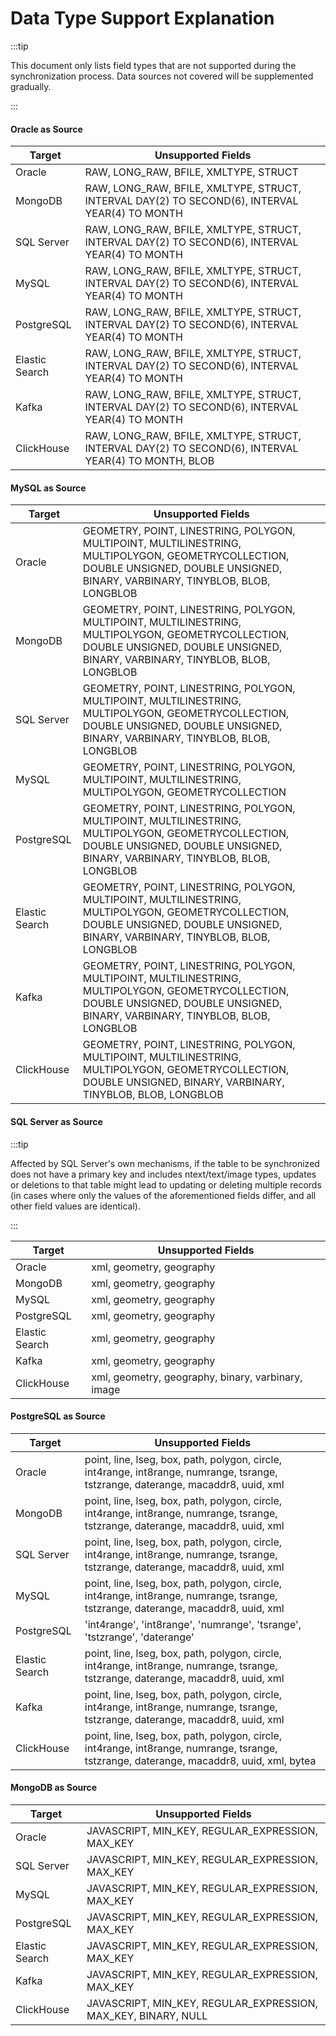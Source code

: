 # Data Type Support Explanation

:::tip

This document only lists field types that are not supported during the synchronization process. Data sources not covered will be supplemented gradually.

:::

#### Oracle as Source

| Target           | Unsupported Fields                                                   |
| ---------------- | -------------------------------------------------------------------- |
| Oracle           | RAW, LONG_RAW, BFILE, XMLTYPE, STRUCT                                |
| MongoDB          | RAW, LONG_RAW, BFILE, XMLTYPE, STRUCT, INTERVAL DAY(2) TO SECOND(6), INTERVAL YEAR(4) TO MONTH |
| SQL Server       | RAW, LONG_RAW, BFILE, XMLTYPE, STRUCT, INTERVAL DAY(2) TO SECOND(6), INTERVAL YEAR(4) TO MONTH |
| MySQL            | RAW, LONG_RAW, BFILE, XMLTYPE, STRUCT, INTERVAL DAY(2) TO SECOND(6), INTERVAL YEAR(4) TO MONTH |
| PostgreSQL       | RAW, LONG_RAW, BFILE, XMLTYPE, STRUCT, INTERVAL DAY(2) TO SECOND(6), INTERVAL YEAR(4) TO MONTH |
| Elastic Search   | RAW, LONG_RAW, BFILE, XMLTYPE, STRUCT, INTERVAL DAY(2) TO SECOND(6), INTERVAL YEAR(4) TO MONTH |
| Kafka            | RAW, LONG_RAW, BFILE, XMLTYPE, STRUCT, INTERVAL DAY(2) TO SECOND(6), INTERVAL YEAR(4) TO MONTH |
| ClickHouse       | RAW, LONG_RAW, BFILE, XMLTYPE, STRUCT, INTERVAL DAY(2) TO SECOND(6), INTERVAL YEAR(4) TO MONTH, BLOB |

#### MySQL as Source

| Target           | Unsupported Fields                                                   |
| ---------------- | -------------------------------------------------------------------- |
| Oracle           | GEOMETRY, POINT, LINESTRING, POLYGON, MULTIPOINT, MULTILINESTRING, MULTIPOLYGON, GEOMETRYCOLLECTION, DOUBLE UNSIGNED, DOUBLE UNSIGNED, BINARY, VARBINARY, TINYBLOB, BLOB, LONGBLOB |
| MongoDB          | GEOMETRY, POINT, LINESTRING, POLYGON, MULTIPOINT, MULTILINESTRING, MULTIPOLYGON, GEOMETRYCOLLECTION, DOUBLE UNSIGNED, DOUBLE UNSIGNED, BINARY, VARBINARY, TINYBLOB, BLOB, LONGBLOB |
| SQL Server       | GEOMETRY, POINT, LINESTRING, POLYGON, MULTIPOINT, MULTILINESTRING, MULTIPOLYGON, GEOMETRYCOLLECTION, DOUBLE UNSIGNED, DOUBLE UNSIGNED, BINARY, VARBINARY, TINYBLOB, BLOB, LONGBLOB |
| MySQL            | GEOMETRY, POINT, LINESTRING, POLYGON, MULTIPOINT, MULTILINESTRING, MULTIPOLYGON, GEOMETRYCOLLECTION |
| PostgreSQL       | GEOMETRY, POINT, LINESTRING, POLYGON, MULTIPOINT, MULTILINESTRING, MULTIPOLYGON, GEOMETRYCOLLECTION, DOUBLE UNSIGNED, DOUBLE UNSIGNED, BINARY, VARBINARY, TINYBLOB, BLOB, LONGBLOB |
| Elastic Search   | GEOMETRY, POINT, LINESTRING, POLYGON, MULTIPOINT, MULTILINESTRING, MULTIPOLYGON, GEOMETRYCOLLECTION, DOUBLE UNSIGNED, DOUBLE UNSIGNED, BINARY, VARBINARY, TINYBLOB, BLOB, LONGBLOB |
| Kafka            | GEOMETRY, POINT, LINESTRING, POLYGON, MULTIPOINT, MULTILINESTRING, MULTIPOLYGON, GEOMETRYCOLLECTION, DOUBLE UNSIGNED, DOUBLE UNSIGNED, BINARY, VARBINARY, TINYBLOB, BLOB, LONGBLOB |
| ClickHouse       | GEOMETRY, POINT, LINESTRING, POLYGON, MULTIPOINT, MULTILINESTRING, MULTIPOLYGON, GEOMETRYCOLLECTION, DOUBLE UNSIGNED, BINARY, VARBINARY, TINYBLOB, BLOB, LONGBLOB |

#### SQL Server as Source

:::tip

Affected by SQL Server's own mechanisms, if the table to be synchronized does not have a primary key and includes ntext/text/image types, updates or deletions to that table might lead to updating or deleting multiple records (in cases where only the values of the aforementioned fields differ, and all other field values are identical).

:::

| Target           | Unsupported Fields                                      |
| ---------------- | ------------------------------------------------------- |
| Oracle           | xml, geometry, geography                                |
| MongoDB          | xml, geometry, geography                                |
| MySQL            | xml, geometry, geography                                |
| PostgreSQL       | xml, geometry, geography                                |
| Elastic Search   | xml, geometry, geography                                |
| Kafka            | xml, geometry, geography                                |
| ClickHouse       | xml, geometry, geography, binary, varbinary, image      |

#### PostgreSQL as Source

| Target           | Unsupported Fields                                                   |
| ---------------- | -------------------------------------------------------------------- |
| Oracle           | point, line, lseg, box, path, polygon, circle, int4range, int8range, numrange, tsrange, tstzrange, daterange, macaddr8, uuid, xml |
| MongoDB          | point, line, lseg, box, path, polygon, circle, int4range, int8range, numrange, tsrange, tstzrange, daterange, macaddr8, uuid, xml |
| SQL Server       | point, line, lseg, box, path, polygon, circle, int4range, int8range, numrange, tsrange, tstzrange, daterange, macaddr8, uuid, xml |
| MySQL            | point, line, lseg, box, path, polygon, circle, int4range, int8range, numrange, tsrange, tstzrange, daterange, macaddr8, uuid, xml |
| PostgreSQL       | 'int4range', 'int8range', 'numrange', 'tsrange', 'tstzrange', 'daterange' |
| Elastic Search   | point, line, lseg, box, path, polygon, circle, int4range, int8range, numrange, tsrange, tstzrange, daterange, macaddr8, uuid, xml |
| Kafka            | point, line, lseg, box, path, polygon, circle, int4range, int8range, numrange, tsrange, tstzrange, daterange, macaddr8, uuid, xml |
| ClickHouse       | point, line, lseg, box, path, polygon, circle, int4range, int8range, numrange, tsrange, tstzrange, daterange, macaddr8, uuid, xml, bytea |

#### MongoDB as Source

| Target           | Unsupported Fields                                                |
| ---------------- | ----------------------------------------------------------------- |
| Oracle           | JAVASCRIPT, MIN_KEY, REGULAR_EXPRESSION, MAX_KEY                  |
| SQL Server       | JAVASCRIPT, MIN_KEY, REGULAR_EXPRESSION, MAX_KEY                  |
| MySQL            | JAVASCRIPT, MIN_KEY, REGULAR_EXPRESSION, MAX_KEY                  |
| PostgreSQL       | JAVASCRIPT, MIN_KEY, REGULAR_EXPRESSION, MAX_KEY                  |
| Elastic Search   | JAVASCRIPT, MIN_KEY, REGULAR_EXPRESSION, MAX_KEY                  |
| Kafka            | JAVASCRIPT, MIN_KEY, REGULAR_EXPRESSION, MAX_KEY                  |
| ClickHouse       | JAVASCRIPT, MIN_KEY, REGULAR_EXPRESSION, MAX_KEY, BINARY, NULL    |